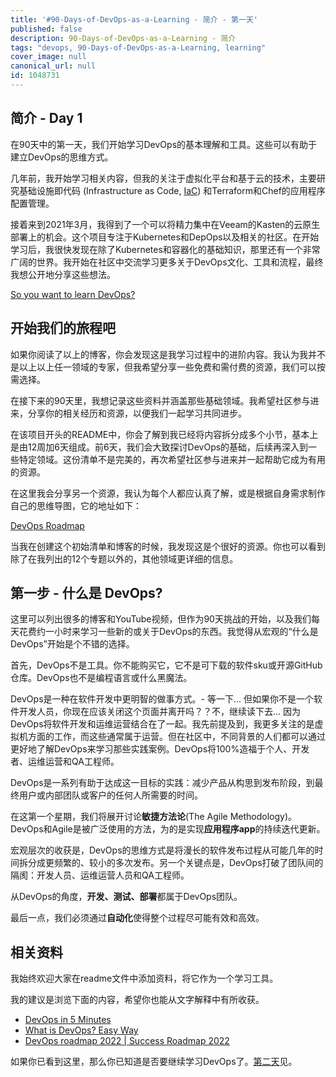 ```yaml
---
title: '#90-Days-of-DevOps-as-a-Learning - 简介 - 第一天'
published: false
description: 90-Days-of-DevOps-as-a-Learning - 简介
tags: "devops, 90-Days-of-DevOps-as-a-Learning, learning"
cover_image: null
canonical_url: null
id: 1048731
---
```

## 简介 - Day 1 

在90天中的第一天，我们开始学习DevOps的基本理解和工具。这些可以有助于建立DevOps的思维方式。

几年前，我开始学习相关内容，但我的关注于虚拟化平台和基于云的技术，主要研究基础设施即代码 (Infrastructure as Code, [IaC](https://www.ibm.com/cloud/learn/infrastructure-as-code)) 和Terraform和Chef的应用程序配置管理。

接着来到2021年3月，我得到了一个可以将精力集中在Veeam的Kasten的云原生部署上的机会。这个项目专注于Kubernetes和DepOps以及相关的社区。在开始学习后，我很快发现在除了Kubernetes和容器化的基础知识，那里还有一个非常广阔的世界。我开始在社区中交流学习更多关于DevOps文化、工具和流程，最终我想公开地分享这些想法。

[So you want to learn DevOps?](https://blog.kasten.io/devops-learning-curve)

## 开始我们的旅程吧

如果你阅读了以上的博客，你会发现这是我学习过程中的进阶内容。我认为我并不是以上以上任一领域的专家，但我希望分享一些免费和需付费的资源，我们可以按需选择。

在接下来的90天里，我想记录这些资料并涵盖那些基础领域。我希望社区参与进来，分享你的相关经历和资源，以便我们一起学习共同进步。

在该项目开头的README中，你会了解到我已经将内容拆分成多个小节，基本上是由12周加6天组成。前6天，我们会大致探讨DevOps的基础，后续再深入到一些特定领域。这份清单不是完美的，再次希望社区参与进来并一起帮助它成为有用的资源。

在这里我会分享另一个资源，我认为每个人都应认真了解，或是根据自身需求制作自己的思维导图，它的地址如下：

[DevOps Roadmap](https://roadmap.sh/devops)

当我在创建这个初始清单和博客的时候，我发现这是个很好的资源。你也可以看到除了在我列出的12个专题以外的，其他领域更详细的信息。

## 第一步 - 什么是 DevOps? 

这里可以列出很多的博客和YouTube视频，但作为90天挑战的开始，以及我们每天花费约一小时来学习一些新的或关于DevOps的东西。我觉得从宏观的“什么是DevOps”开始是个不错的选择。

首先，DevOps不是工具。你不能购买它，它不是可下载的软件sku或开源GitHub仓库。DevOps也不是编程语言或什么黑魔法。

DevOps是一种在软件开发中更明智的做事方式。- 等一下... 但如果你不是一个软件开发人员，你现在应该关闭这个页面并离开吗？？不，继续读下去... 因为DevOps将软件开发和运维运营结合在了一起。我先前提及到，我更多关注的是虚拟机方面的工作，而这些通常属于运营。但在社区中，不同背景的人们都可以通过更好地了解DevOps来学习那些实践案例。DevOps将100%造福于个人、开发者、运维运营和QA工程师。

DevOps是一系列有助于达成这一目标的实践：减少产品从构思到发布阶段，到最终用户或内部团队或客户的任何人所需要的时间。

在这第一个星期，我们将展开讨论**敏捷方法论**(The Agile Methodology)。DevOps和Agile是被广泛使用的方法，为的是实现**应用程序app**的持续迭代更新。

宏观层次的收获是，DevOps的思维方式是将漫长的软件发布过程从可能几年的时间拆分成更频繁的、较小的多次发布。另一个关键点是，DevOps打破了团队间的隔阂：开发人员、运维运营人员和QA工程师。

从DevOps的角度，**开发、测试、部署**都属于DevOps团队。

最后一点，我们必须通过**自动化**使得整个过程尽可能有效和高效。

## 相关资料 

我始终欢迎大家在readme文件中添加资料，将它作为一个学习工具。

我的建议是浏览下面的内容，希望你也能从文字解释中有所收获。

- [DevOps in 5 Minutes](https://www.youtube.com/watch?v=Xrgk023l4lI)
- [What is DevOps? Easy Way](https://www.youtube.com/watch?v=_Gpe1Zn-1fE&t=43s)
- [DevOps roadmap 2022 | Success Roadmap 2022](https://www.youtube.com/watch?v=7l_n97Mt0ko)

如果你已看到这里，那么你已知道是否要继续学习DevOps了。[第二天](day02.md)见。
